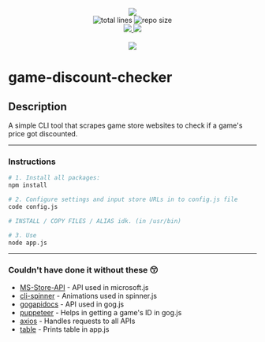 <p align="center">
    <a alt="license" href="http://opensource.org/licenses/MIT">
        <img src="https://img.shields.io/badge/license-MIT-darkergreen.svg?style=flat" />
    </a>
    <br>
    <img alt="total lines" src="https://img.shields.io/tokei/lines/github/ErykDarnowski/game-discount-checker?color=red" />
    <img alt="repo size" src="https://img.shields.io/github/repo-size/ErykDarnowski/game-discount-checker?color=red" />
    <br>
    <a alt="open issues" href="https://github.com/ErykDarnowski/game-discount-checker/issues?q=is%3Aopen+is%3Aissue">
        <img src="https://img.shields.io/github/issues-raw/ErykDarnowski/game-discount-checker" />
    </a>
    <a alt="closed issues" href="https://github.com/ErykDarnowski/game-discount-checker/issues?q=is%3Aissue+is%3Aclosed">
        <img src="https://img.shields.io/github/issues-closed-raw/ErykDarnowski/game-discount-checker?color=yellow" />
    </a>
    <br>
    <br>
    <a alt="1.0 milestone" href="https://github.com/ErykDarnowski/game-discount-checker/milestone/1">
        <img src="https://img.shields.io/github/milestones/progress-percent/ErykDarnowski/game-discount-checker/1?label=1.0%20milestone" />
    </a>
</p>

# game-discount-checker

## Description

A simple CLI tool that scrapes game store websites to check if a game's price got discounted.

---

### Instructions

```bash
# 1. Install all packages:
npm install

# 2. Configure settings and input store URLs in to config.js file
code config.js

# INSTALL / COPY FILES / ALIAS idk. (in /usr/bin)

# 3. Use
node app.js
```

---

### Couldn't have done it without these 😙

- [MS-Store-API](https://github.com/ThomasPe/MS-Store-API) - API used in microsoft.js
- [cli-spinner](https://github.com/sindresorhus/cli-spinners) - Animations used in spinner.js
- [gogapidocs](https://github.com/Yepoleb/gogapidocs) - API used in gog.js
- [puppeteer](https://github.com/puppeteer/puppeteer) - Helps in getting a game's ID in gog.js
- [axios](https://github.com/axios/axios) - Handles requests to all APIs
- [table](https://github.com/gajus/table) - Prints table in app.js
